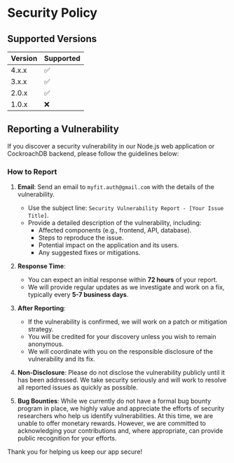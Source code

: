# Security Policy

## Supported Versions

| Version | Supported          |
| ------- | ------------------ |
| 4.x.x   | :white_check_mark: |
| 3.x.x   | :white_check_mark: |
| 2.0.x   | :white_check_mark: |
| 1.0.x   | :x:                |

## Reporting a Vulnerability

If you discover a security vulnerability in our Node.js web application or CockroachDB backend, please follow the guidelines below:

### How to Report

1. **Email**: Send an email to `myfit.auth@gmail.com` with the details of the vulnerability.

   - Use the subject line: `Security Vulnerability Report - [Your Issue Title]`.
   - Provide a detailed description of the vulnerability, including:
     - Affected components (e.g., frontend, API, database).
     - Steps to reproduce the issue.
     - Potential impact on the application and its users.
     - Any suggested fixes or mitigations.

2. **Response Time**:

   - You can expect an initial response within **72 hours** of your report.
   - We will provide regular updates as we investigate and work on a fix, typically every **5-7 business days**.

3. **After Reporting**:

   - If the vulnerability is confirmed, we will work on a patch or mitigation strategy.
   - You will be credited for your discovery unless you wish to remain anonymous.
   - We will coordinate with you on the responsible disclosure of the vulnerability and its fix.

4. **Non-Disclosure**: Please do not disclose the vulnerability publicly until it has been addressed. We take security seriously and will work to resolve all reported issues as quickly as possible.

5. **Bug Bounties**: While we currently do not have a formal bug bounty program in place, we highly value and appreciate the efforts of security researchers who help us identify vulnerabilities. At this time, we are unable to offer monetary rewards. However, we are committed to acknowledging your contributions and, where appropriate, can provide public recognition for your efforts.

Thank you for helping us keep our app secure!
